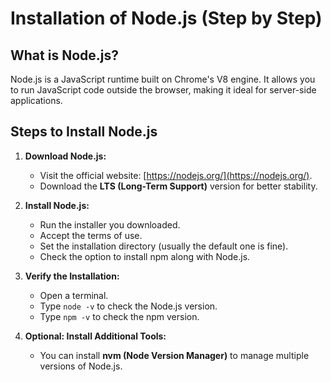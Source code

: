 # Installation of Node.js (Step by Step)

## What is Node.js?
Node.js is a JavaScript runtime built on Chrome's V8 engine. It allows you to run JavaScript code outside the browser, making it ideal for server-side applications.

## Steps to Install Node.js

1. **Download Node.js:**
   - Visit the official website: [https://nodejs.org/](https://nodejs.org/).
   - Download the **LTS (Long-Term Support)** version for better stability.

2. **Install Node.js:**
   - Run the installer you downloaded.
   - Accept the terms of use.
   - Set the installation directory (usually the default one is fine).
   - Check the option to install npm along with Node.js.

3. **Verify the Installation:**
   - Open a terminal.
   - Type `node -v` to check the Node.js version.
   - Type `npm -v` to check the npm version.

4. **Optional: Install Additional Tools:**
   - You can install **nvm (Node Version Manager)** to manage multiple versions of Node.js.
